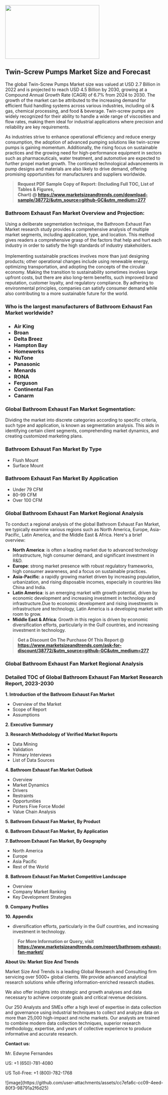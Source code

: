 <p><img class="alignnone size-medium wp-image-20088" src="https://ffe5etoiles.com/wp-content/uploads/2024/12/MST1-300x171.png" alt="" width="300" height="171" /></p><h2>Twin-Screw Pumps Market Size and Forecast</h2><p>The global Twin-Screw Pumps Market size was valued at USD 2.7 Billion in 2022 and is projected to reach USD 4.5 Billion by 2030, growing at a Compound Annual Growth Rate (CAGR) of 6.7% from 2024 to 2030. The growth of the market can be attributed to the increasing demand for efficient fluid handling systems across various industries, including oil & gas, chemical processing, and food & beverage. Twin-screw pumps are widely recognized for their ability to handle a wide range of viscosities and flow rates, making them ideal for industrial applications where precision and reliability are key requirements.</p><p>As industries strive to enhance operational efficiency and reduce energy consumption, the adoption of advanced pumping solutions like twin-screw pumps is gaining momentum. Additionally, the rising focus on sustainable practices and the growing need for high-performance equipment in sectors such as pharmaceuticals, water treatment, and automotive are expected to further propel market growth. The continued technological advancements in pump designs and materials are also likely to drive demand, offering promising opportunities for manufacturers and suppliers worldwide.</p></p><blockquote id="" class=""><strong>Request PDF Sample Copy of Report: (Including Full TOC, List of Tables &amp; Figures, Chart)&nbsp;@&nbsp;<strong><a href="https://www.marketsizeandtrends.com/download-sample/38772/&utm_source=github-GC&utm_medium=277" target="_blank">https://www.marketsizeandtrends.com/download-sample/38772/&utm_source=github-GC&utm_medium=277</a></strong></strong></blockquote><h3 id="" class="">Bathroom Exhaust Fan Market&nbsp;Overview and Projection:</h3><p id="" class="">Using a deliberate segmentation technique, the Bathroom Exhaust Fan Market research study provides a comprehensive analysis of multiple market segments, including application, type, and location. This method gives readers a comprehensive grasp of the factors that help and hurt each industry in order to satisfy the high standards of industry stakeholders. <br /> <br />Implementing sustainable practices involves more than just designing products; other operational changes include using renewable energy, optimizing transportation, and adopting the concepts of the circular economy. Making the transition to sustainability sometimes involves large upfront costs, but there are also long-term benefits, such improved brand reputation, customer loyalty, and regulatory compliance. By adhering to environmental principles, companies can satisfy consumer demand while also contributing to a more sustainable future for the world.</p><h3 id="" class="">Who is the largest manufacturers of&nbsp;Bathroom Exhaust Fan Market worldwide?</h3><h3 class=""><p><ul><li>Air King </li><li> Broan </li><li> Delta Breez </li><li> Hampton Bay </li><li> Homewerks </li><li> NuTone </li><li> Panasonic </li><li> Menards </li><li> RONA </li><li> Ferguson </li><li> Continental Fan </li><li> Canarm</li></ul></p></h3><h3 id="" class="">Global&nbsp;Bathroom Exhaust Fan Market Segmentation:</h3><p id="" class="">Dividing the market into discrete categories according to specific criteria, such type and application, is known as segmentation analysis. This aids in identifying certain client segments, comprehending market dynamics, and creating customized marketing plans.</p><h3 id="" class="">Bathroom Exhaust Fan Market&nbsp;By Type</h3><p><p><ul><li>Flush Mount </li><li> Surface Mount</p></li></ul></p></p><h3 id="" class="">Bathroom Exhaust Fan Market&nbsp;By Application</h3><p class=""><p><ul><li>Under 79 CFM </li><li> 80-99 CFM </li><li> Over 100 CFM</li></ul></p></p><h3 id="" class="">Global Bathroom Exhaust Fan Market Regional Analysis</h3><p id="" class="">To conduct a regional analysis of the global Bathroom Exhaust Fan Market, we typically examine various regions such as North America, Europe, Asia-Pacific, Latin America, and the Middle East &amp; Africa. Here's a brief overview:</p><ul><li><strong>North America</strong>: is often a leading market due to advanced technology infrastructure, high consumer demand, and significant investment in R&amp;D.</li><li><strong>Europe</strong>: strong market presence with robust regulatory frameworks, high consumer awareness, and a focus on sustainable practices.</li><li><strong>Asia-Pacific</strong>: a rapidly growing market driven by increasing population, urbanization, and rising disposable incomes, especially in countries like China and India.</li><li><strong>Latin America</strong>: is an emerging market with growth potential, driven by economic development and increasing investment in technology and infrastructure.Due to economic development and rising investments in infrastructure and technology, Latin America is a developing market with room to grow.</li><li><strong>Middle East &amp; Africa</strong>: Growth in this region is driven by economic diversification efforts, particularly in the Gulf countries, and increasing investment in technology.</li></ul><blockquote id="" class=""><strong>Get a Discount On The Purchase Of This Report @ <strong><a href="https://www.marketsizeandtrends.com/ask-for-discount/38772/&utm_source=github-GC&utm_medium=277" target="_blank">https://www.marketsizeandtrends.com/ask-for-discount/38772/&utm_source=github-GC&utm_medium=277</a></strong></strong></blockquote><h3 id="" class="">Global Bathroom Exhaust Fan Market Regional Analysis</h3><h3 id="" class="">Detailed TOC of Global Bathroom Exhaust Fan Market Research Report, 2023-2030</h3><p id="" class=""><strong>1. Introduction of the Bathroom Exhaust Fan Market</strong></p><ul><li>Overview of the Market</li><li>Scope of Report</li><li>Assumptions</li></ul><p id="" class=""><strong>2. Executive Summary</strong></p><p id="" class=""><strong>3. Research Methodology of Verified Market Reports</strong></p><ul><li>Data Mining</li><li>Validation</li><li>Primary Interviews</li><li>List of Data Sources</li></ul><p id="" class=""><strong>4. Bathroom Exhaust Fan Market Outlook</strong></p><ul><li>Overview</li><li>Market Dynamics</li><li>Drivers</li><li>Restraints</li><li>Opportunities</li><li>Porters Five Force Model</li><li>Value Chain Analysis</li></ul><p id="" class=""><strong>5. Bathroom Exhaust Fan Market, By Product</strong></p><p id="" class=""><strong>6. Bathroom Exhaust Fan Market, By Application</strong></p><p id="" class=""><strong>7. Bathroom Exhaust Fan Market, By Geography</strong></p><ul><li>North America</li><li>Europe</li><li>Asia Pacific</li><li>Rest of the World</li></ul><p id="" class=""><strong>8. Bathroom Exhaust Fan Market Competitive Landscape</strong></p><ul><li>Overview</li><li>Company Market Ranking</li><li>Key Development Strategies</li></ul><p id="" class=""><strong>9. Company Profiles</strong></p><p id="" class=""><strong>10. Appendix</strong></p><ul><li>diversification efforts, particularly in the Gulf countries, and increasing investment in technology.</li></ul><blockquote id="" class=""><strong>For More Information or Query, visit <strong><strong><a href="https://www.marketsizeandtrends.com/report/bathroom-exhaust-fan-market/" target="_blank">https://www.marketsizeandtrends.com/report/bathroom-exhaust-fan-market/</a></strong></strong></strong></blockquote><p id="" class=""><strong>About Us: Market Size And Trends</strong></p><p id="" class="">Market Size And Trends is a leading Global Research and Consulting firm servicing over 5000+ global clients. We provide advanced analytical research solutions while offering information-enriched research studies.</p><p id="" class="">We also offer insights into strategic and growth analyses and data necessary to achieve corporate goals and critical revenue decisions.</p><p id="" class="">Our 250 Analysts and SMEs offer a high level of expertise in data collection and governance using industrial techniques to collect and analyze data on more than 25,000 high-impact and niche markets. Our analysts are trained to combine modern data collection techniques, superior research methodology, expertise, and years of collective experience to produce informative and accurate research.</p><p id="" class=""><strong>Contact us:</strong></p><p id="" class="">Mr. Edwyne Fernandes</p><p id="" class="">US: +1 (650)-781-4080</p><p id="" class="">US Toll-Free: +1 (800)-782-1768</p>
![image](https://github.com/user-attachments/assets/cc7efa6c-cc09-4eed-80f3-98791a2f6d25)
